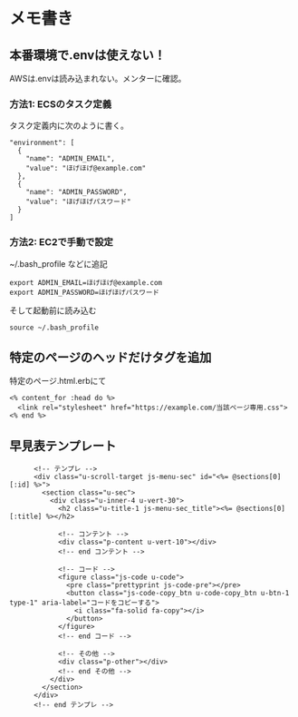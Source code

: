 # メモ書き

## 本番環境で.envは使えない！
AWSは.envは読み込まれない。メンターに確認。

### 方法1: ECSのタスク定義
タスク定義内に次のように書く。
```
"environment": [
  {
    "name": "ADMIN_EMAIL",
    "value": "ほげほげ@example.com"
  },
  {
    "name": "ADMIN_PASSWORD",
    "value": "ほげほげパスワード"
  }
]
```
### 方法2: EC2で手動で設定
~/.bash_profile などに追記
```
export ADMIN_EMAIL=ほげほげ@example.com
export ADMIN_PASSWORD=ほげほげパスワード
```
そして起動前に読み込む
```
source ~/.bash_profile
```

## 特定のページのヘッドだけタグを追加
特定のページ.html.erbにて
```
<% content_for :head do %>
  <link rel="stylesheet" href="https://example.com/当該ページ専用.css">
<% end %>
```

## 早見表テンプレート
```
      <!-- テンプレ -->
      <div class="u-scroll-target js-menu-sec" id="<%= @sections[0][:id] %>">
        <section class="u-sec">
          <div class="u-inner-4 u-vert-30">
            <h2 class="u-title-1 js-menu-sec_title"><%= @sections[0][:title] %></h2>

            <!-- コンテント -->
            <div class="p-content u-vert-10"></div>
            <!-- end コンテント -->

            <!-- コード -->
            <figure class="js-code u-code">
              <pre class="prettyprint js-code-pre"></pre>
              <button class="js-code-copy_btn u-code-copy_btn u-btn-1 type-1" aria-label="コードをコピーする">
                <i class="fa-solid fa-copy"></i>
              </button>
            </figure>
            <!-- end コード -->

            <!-- その他 -->
            <div class="p-other"></div>
            <!-- end その他 -->
          </div>
        </section>
      </div>
      <!-- end テンプレ -->
```